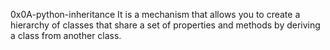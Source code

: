 0x0A-python-inheritance
It is a mechanism that allows you to create a hierarchy of classes that share a set of properties and methods by deriving a class from another class.
